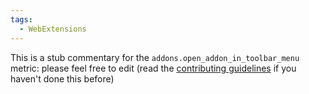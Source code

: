 ```yaml
---
tags:
  - WebExtensions
---
```


This is a stub commentary for the `addons.open_addon_in_toolbar_menu` metric: please feel free to edit (read the
[contributing guidelines](https://github.com/mozilla/glean-annotations/blob/main/CONTRIBUTING.md)
if you haven't done this before)
